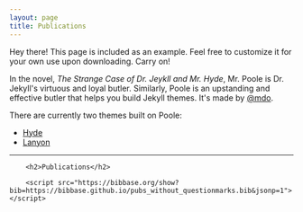 ```yaml
---
layout: page
title: Publications
---
```


<p class="message">
  Hey there! This page is included as an example. Feel free to customize it for your own use upon downloading. Carry on!
</p>

In the novel, *The Strange Case of Dr. Jeykll and Mr. Hyde*, Mr. Poole is Dr. Jekyll's virtuous and loyal butler. Similarly, Poole is an upstanding and effective butler that helps you build Jekyll themes. It's made by [@mdo](https://twitter.com/mdo).

There are currently two themes built on Poole:

* [Hyde](https://hyde.getpoole.com)
* [Lanyon](https://lanyon.getpoole.com)

<html>
  
   <div class="col-md-8">
        

  <hr>

        <h2>Publications</h2>

        <script src="https://bibbase.org/show?bib=https://bibbase.github.io/pubs_without_questionmarks.bib&jsonp=1"></script>

   
  </body>
</html>
